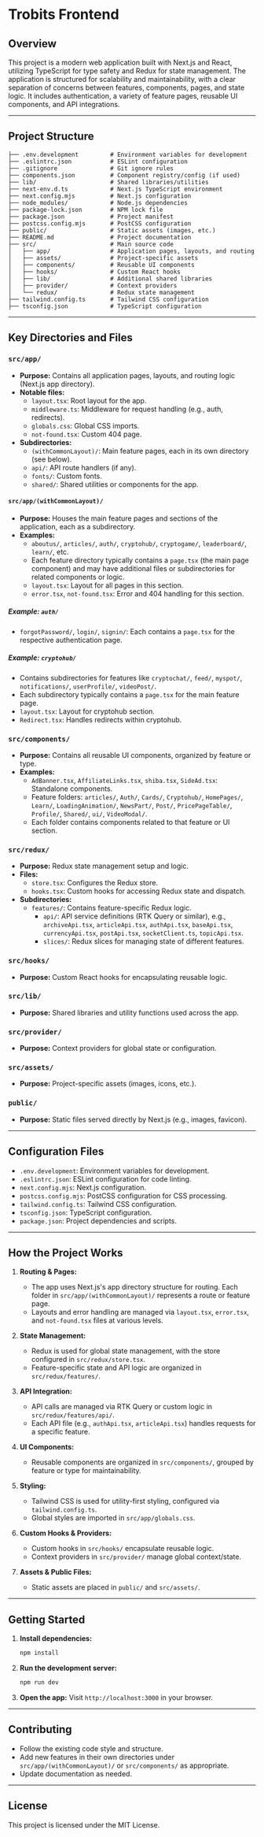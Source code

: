 # Trobits Frontend

## Overview

This project is a modern web application built with Next.js and React, utilizing TypeScript for type safety and Redux for state management. The application is structured for scalability and maintainability, with a clear separation of concerns between features, components, pages, and state logic. It includes authentication, a variety of feature pages, reusable UI components, and API integrations.

---

## Project Structure

```
├── .env.development         # Environment variables for development
├── .eslintrc.json           # ESLint configuration
├── .gitignore               # Git ignore rules
├── components.json          # Component registry/config (if used)
├── lib/                     # Shared libraries/utilities
├── next-env.d.ts            # Next.js TypeScript environment
├── next.config.mjs          # Next.js configuration
├── node_modules/            # Node.js dependencies
├── package-lock.json        # NPM lock file
├── package.json             # Project manifest
├── postcss.config.mjs       # PostCSS configuration
├── public/                  # Static assets (images, etc.)
├── README.md                # Project documentation
├── src/                     # Main source code
│   ├── app/                 # Application pages, layouts, and routing
│   ├── assets/              # Project-specific assets
│   ├── components/          # Reusable UI components
│   ├── hooks/               # Custom React hooks
│   ├── lib/                 # Additional shared libraries
│   ├── provider/            # Context providers
│   └── redux/               # Redux state management
├── tailwind.config.ts       # Tailwind CSS configuration
├── tsconfig.json            # TypeScript configuration
```

---

## Key Directories and Files

### `src/app/`
- **Purpose:** Contains all application pages, layouts, and routing logic (Next.js app directory).
- **Notable files:**
  - `layout.tsx`: Root layout for the app.
  - `middleware.ts`: Middleware for request handling (e.g., auth, redirects).
  - `globals.css`: Global CSS imports.
  - `not-found.tsx`: Custom 404 page.
- **Subdirectories:**
  - `(withCommonLayout)/`: Main feature pages, each in its own directory (see below).
  - `api/`: API route handlers (if any).
  - `fonts/`: Custom fonts.
  - `shared/`: Shared utilities or components for the app.

#### `src/app/(withCommonLayout)/`
- **Purpose:** Houses the main feature pages and sections of the application, each as a subdirectory.
- **Examples:**
  - `aboutus/`, `articles/`, `auth/`, `cryptohub/`, `cryptogame/`, `leaderboard/`, `learn/`, etc.
  - Each feature directory typically contains a `page.tsx` (the main page component) and may have additional files or subdirectories for related components or logic.
  - `layout.tsx`: Layout for all pages in this section.
  - `error.tsx`, `not-found.tsx`: Error and 404 handling for this section.

##### Example: `auth/`
- `forgotPassword/`, `login/`, `signin/`: Each contains a `page.tsx` for the respective authentication page.

##### Example: `cryptohub/`
- Contains subdirectories for features like `cryptochat/`, `feed/`, `myspot/`, `notifications/`, `userProfile/`, `videoPost/`.
- Each subdirectory typically contains a `page.tsx` for the main feature page.
- `layout.tsx`: Layout for cryptohub section.
- `Redirect.tsx`: Handles redirects within cryptohub.

### `src/components/`
- **Purpose:** Contains all reusable UI components, organized by feature or type.
- **Examples:**
  - `AdBanner.tsx`, `AffiliateLinks.tsx`, `shiba.tsx`, `SideAd.tsx`: Standalone components.
  - Feature folders: `articles/`, `Auth/`, `Cards/`, `Cryptohub/`, `HomePages/`, `Learn/`, `LoadingAnimation/`, `NewsPart/`, `Post/`, `PricePageTable/`, `Profile/`, `Shared/`, `ui/`, `VideoModal/`.
  - Each folder contains components related to that feature or UI section.

### `src/redux/`
- **Purpose:** Redux state management setup and logic.
- **Files:**
  - `store.tsx`: Configures the Redux store.
  - `hooks.tsx`: Custom hooks for accessing Redux state and dispatch.
- **Subdirectories:**
  - `features/`: Contains feature-specific Redux logic.
    - `api/`: API service definitions (RTK Query or similar), e.g., `archiveApi.tsx`, `articleApi.tsx`, `authApi.tsx`, `baseApi.tsx`, `currencyApi.tsx`, `postApi.tsx`, `socketClient.ts`, `topicApi.tsx`.
    - `slices/`: Redux slices for managing state of different features.

### `src/hooks/`
- **Purpose:** Custom React hooks for encapsulating reusable logic.

### `src/lib/`
- **Purpose:** Shared libraries and utility functions used across the app.

### `src/provider/`
- **Purpose:** Context providers for global state or configuration.

### `src/assets/`
- **Purpose:** Project-specific assets (images, icons, etc.).

### `public/`
- **Purpose:** Static files served directly by Next.js (e.g., images, favicon).

---

## Configuration Files
- `.env.development`: Environment variables for development.
- `.eslintrc.json`: ESLint configuration for code linting.
- `next.config.mjs`: Next.js configuration.
- `postcss.config.mjs`: PostCSS configuration for CSS processing.
- `tailwind.config.ts`: Tailwind CSS configuration.
- `tsconfig.json`: TypeScript configuration.
- `package.json`: Project dependencies and scripts.

---

## How the Project Works

1. **Routing & Pages:**
   - The app uses Next.js's app directory structure for routing. Each folder in `src/app/(withCommonLayout)/` represents a route or feature page.
   - Layouts and error handling are managed via `layout.tsx`, `error.tsx`, and `not-found.tsx` files at various levels.

2. **State Management:**
   - Redux is used for global state management, with the store configured in `src/redux/store.tsx`.
   - Feature-specific state and API logic are organized in `src/redux/features/`.

3. **API Integration:**
   - API calls are managed via RTK Query or custom logic in `src/redux/features/api/`.
   - Each API file (e.g., `authApi.tsx`, `articleApi.tsx`) handles requests for a specific feature.

4. **UI Components:**
   - Reusable components are organized in `src/components/`, grouped by feature or type for maintainability.

5. **Styling:**
   - Tailwind CSS is used for utility-first styling, configured via `tailwind.config.ts`.
   - Global styles are imported in `src/app/globals.css`.

6. **Custom Hooks & Providers:**
   - Custom hooks in `src/hooks/` encapsulate reusable logic.
   - Context providers in `src/provider/` manage global context/state.

7. **Assets & Public Files:**
   - Static assets are placed in `public/` and `src/assets/`.

---

## Getting Started

1. **Install dependencies:**
   ```bash
   npm install
   ```
2. **Run the development server:**
   ```bash
   npm run dev
   ```
3. **Open the app:**
   Visit `http://localhost:3000` in your browser.

---

## Contributing

- Follow the existing code style and structure.
- Add new features in their own directories under `src/app/(withCommonLayout)/` or `src/components/` as appropriate.
- Update documentation as needed.

---

## License

This project is licensed under the MIT License.

